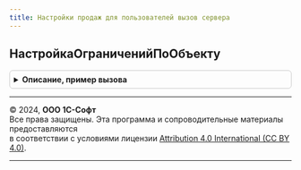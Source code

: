 ```yaml
---
title: Настройки продаж для пользователей вызов сервера
---
```



## НастройкаОграниченийПоОбъекту
<details style="margin: 1em 0; padding: 0.5em; border: 1px solid #ccc; border-radius: 6px;">

<summary style="font-weight: bold; cursor: pointer;">Описание, пример вызова</summary>

```bsl

// Получить настройку ограничений по пользователю
//
// Параметры:
//  Ссылка - СправочникСсылка.Пользователи - Пользователь.
//
// Возвращаемое значение:
//  СправочникСсылка.НастройкиПродажДляПользователей, Неопределено - Настройка ограничений пользователя.
//
Функция НастройкаОграниченийПоОбъекту(Ссылка) Экспорт
```

Пример вызова
```bsl
Результат = НастройкиПродажДляПользователейВызовСервера.НастройкаОграниченийПоОбъекту(Ссылка) 
```
</details>

---

© 2024, **ООО 1С-Софт**  
Все права защищены. Эта программа и сопроводительные материалы предоставляются  
в соответствии с условиями лицензии [Attribution 4.0 International (CC BY 4.0)](https://creativecommons.org/licenses/by/4.0/legalcode).

---
